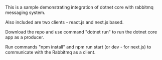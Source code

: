 This is a sample demonstrating integration of dotnet core with rabbitmq messaging system.

Also included are two clients - react.js and next.js based.

Download the repo and use command "dotnet run" to run the dotnet core app as a producer.

Run commands "npm install" and npm run start (or dev - for next.js) to communicate with the Rabbitmq as a client.

